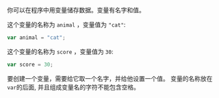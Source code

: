 你可以在程序中用变量储存数据。变量有名字和值。

这个变量的名称为 `animal` ，变量值为 `"cat"`:

```javascript
var animal = "cat";
```

这个变量的名称为 `score` ，变量值为 `30`:

```javascript
var score = 30;
```

要创建一个变量，需要给它取一个名字，并给他设置一个值。 变量的名称放在 `var`的后面, 并且组成变量名的字符不能包含空格。